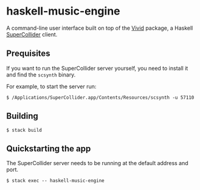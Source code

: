 # haskell-music-engine

A command-line user interface built on top of the [Vivid](https://hackage.haskell.org/package/vivid) package, a Haskell [SuperCollider](https://supercollider.github.io/) client.

## Prequisites

If you want to run the SuperCollider server yourself, you need to install it and find the `scsynth` binary.

For example, to start the server run:
```
$ /Applications/SuperCollider.app/Contents/Resources/scsynth -u 57110
```
## Building

```
$ stack build
```

## Quickstarting the app

The SuperCollider server needs to be running at the default address and port.

```
$ stack exec -- haskell-music-engine
```
